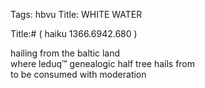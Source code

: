 Tags: hbvu
Title: WHITE WATER
  
Title:# ( haiku 1366.6942.680 )  
  
hailing from the baltic land  
where leduq™ genealogic half tree hails from  
to be consumed with moderation  

